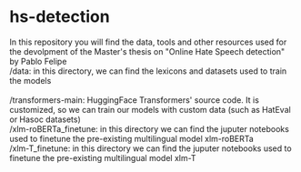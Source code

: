 # hs-detection
In this repository you will find the data, tools and other resources used for the devolpment of the Master's thesis on "Online Hate Speech detection" by Pablo Felipe <br />
  /data: in this directory, we can find the lexicons and datasets used to train the models <br /><br />
  /transformers-main: HuggingFace Transformers' source code. It is customized, so we can train our models with custom data (such as HatEval or Hasoc datasets)<br />
  /xlm-roBERTa_finetune: in this directory we can find the juputer notebooks used to finetune the pre-existing multilingual model xlm-roBERTa <br />
  /xlm-T_finetune: in this directory we can find the juputer notebooks used to finetune the pre-existing multilingual model xlm-T <br />
